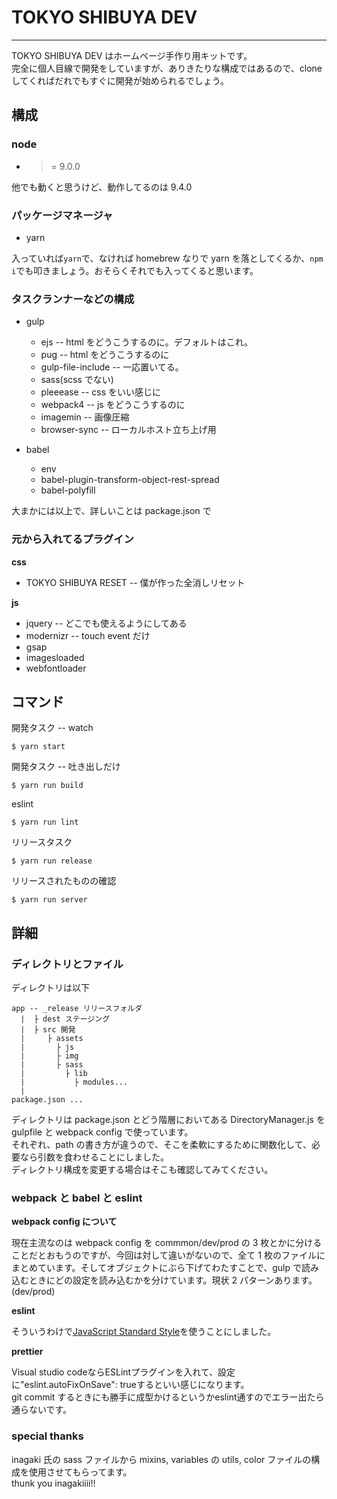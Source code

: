 # TOKYO SHIBUYA DEV

---

TOKYO SHIBUYA DEV はホームページ手作り用キットです。<br>
完全に個人目線で開発をしていますが、ありきたりな構成ではあるので、clone してくればだれでもすぐに開発が始められるでしょう。

## 構成

### node

* > = 9.0.0

他でも動くと思うけど、動作してるのは 9.4.0

### パッケージマネージャ

* yarn

入っていれば`yarn`で、なければ homebrew なりで yarn を落としてくるか、`npm i`でも叩きましょう。おそらくそれでも入ってくると思います。

### タスクランナーなどの構成

* gulp
  * ejs -- html をどうこうするのに。デフォルトはこれ。
  * pug -- html をどうこうするのに
  * gulp-file-include -- 一応置いてる。
  * sass(scss でない)
  * pleeease -- css をいい感じに
  * webpack4 -- js をどうこうするのに
  * imagemin -- 画像圧縮
  * browser-sync -- ローカルホスト立ち上げ用

* babel
  * env
  * babel-plugin-transform-object-rest-spread
  * babel-polyfill

大まかには以上で、詳しいことは package.json で

### 元から入れてるプラグイン

**css**

* TOKYO SHIBUYA RESET -- 僕が作った全消しリセット

**js**

* jquery -- どこでも使えるようにしてある
* modernizr -- touch event だけ
* gsap
* imagesloaded
* webfontloader

## コマンド

開発タスク -- watch

    $ yarn start

開発タスク -- 吐き出しだけ

    $ yarn run build

eslint

    $ yarn run lint

リリースタスク

    $ yarn run release

リリースされたものの確認

    $ yarn run server

## 詳細

### ディレクトリとファイル

ディレクトリは以下

    app -- _release リリースフォルダ
      |  ├ dest ステージング
      |  ├ src 開発
      |     ├ assets
      |       ├ js
      |       ├ img
      |       ├ sass
      |         ├ lib
      |           ├ modules...
      |
    package.json ...

ディレクトリは package.json とどう階層においてある DirectoryManager.js を gulpfile と webpack config で使っています。<br>
それぞれ、path の書き方が違うので、そこを柔軟にするために関数化して、必要なら引数を食わせることにしました。  
ディレクトリ構成を変更する場合はそこも確認してみてください。

### webpack と babel と eslint

**webpack config について**

現在主流なのは webpack config を commmon/dev/prod の 3 枚とかに分けることだとおもうのですが、今回は対して違いがないので、全て 1 枚のファイルにまとめています。そしてオブジェクトにぶら下げてわたすことで、gulp で読み込むときにどの設定を読み込むかを分けています。現状 2 パターンあります。(dev/prod)

**eslint**

そういうわけで[JavaScript Standard Style](https://standardjs.com/)を使うことにしました。

**prettier**

Visual studio codeならESLintプラグインを入れて、設定に"eslint.autoFixOnSave": trueするといい感じになります。  
git commit するときにも勝手に成型かけるというかeslint通すのでエラー出たら通らないです。

### special thanks

inagaki 氏の sass ファイルから mixins, variables の utils, color ファイルの構成を使用させてもらってます。<br>
thunk you inagakiiii!!

